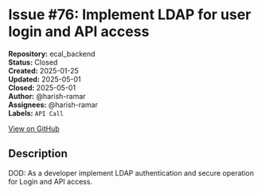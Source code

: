 # Issue #76: Implement LDAP for user login and API access

**Repository:** ecal_backend  
**Status:** Closed  
**Created:** 2025-01-25  
**Updated:** 2025-05-01  
**Closed:** 2025-05-01  
**Author:** @harish-ramar  
**Assignees:** @harish-ramar  
**Labels:** `API Call`  

[View on GitHub](https://github.com/Simtestlab/ecal_backend/issues/76)

## Description

DOD: As a developer implement LDAP authentication and secure operation for Login and API access.

